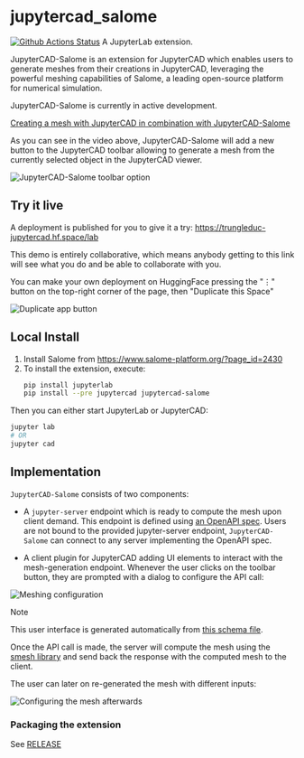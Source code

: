 # jupytercad_salome

[![Github Actions Status](https://github.com/jupytercad/jupytercad-salome/workflows/Build/badge.svg)](https://github.com/jupytercad/jupytercad-salome/actions/workflows/build.yml)
A JupyterLab extension.

JupyterCAD-Salome is an extension for JupyterCAD which enables users to generate meshes from their creations in JupyterCAD, leveraging the powerful meshing capabilities of Salome, a leading open-source platform for numerical simulation.

JupyterCAD-Salome is currently in active development.

[Creating a mesh with JupyterCAD in combination with JupyterCAD-Salome](https://github.com/jupytercad/jupytercad-salome/assets/4451292/a7fec2cd-fb74-47a6-bb32-d6ee7c7550c8)

As you can see in the video above, JupyterCAD-Salome will add a new button to the JupyterCAD toolbar allowing to generate a mesh from the currently selected object in the JupyterCAD viewer.

![JupyterCAD-Salome toolbar option](https://github.com/martinRenou/jupytercad-salome/assets/21197331/8a97527f-c1e2-466e-b122-483de626dc6e)

## Try it live

A deployment is published for you to give it a try:
https://trungleduc-jupytercad.hf.space/lab

This demo is entirely collaborative, which means anybody getting to this link will
see what you do and be able to collaborate with you.

You can make your own deployment on HuggingFace pressing the "⋮" button on the top-right corner of the page, then "Duplicate this Space"

![Duplicate app button](https://github.com/martinRenou/jupytercad-salome/assets/21197331/77909be2-6263-4149-b9c0-ab837d86a82d)

## Local Install

1. Install Salome from https://www.salome-platform.org/?page_id=2430
2. To install the extension, execute:
   ```bash
   pip install jupyterlab
   pip install --pre jupytercad jupytercad-salome
   ```

Then you can either start JupyterLab or JupyterCAD:

```bash
jupyter lab
# OR
jupyter cad
```

## Implementation

`JupyterCAD-Salome` consists of two components:

- A `jupyter-server` endpoint which is ready to compute the mesh upon client demand. This endpoint is defined using [an OpenAPI spec](https://github.com/jupytercad/jupytercad-salome/blob/main/jupytercad_salome/schema/openapi.yaml). Users are not bound to the provided jupyter-server endpoint, `JupyterCAD-Salome` can connect to any server implementing the OpenAPI spec.

- A client plugin for JupyterCAD adding UI elements to interact with the mesh-generation endpoint. Whenever the user clicks on the toolbar button, they are prompted with a dialog to configure the API call:

![Meshing configuration](https://github.com/martinRenou/jupytercad-salome/assets/21197331/15b03e37-3716-4f82-b5bf-b99abed6c016)

> [!NOTE]
> This user interface is generated automatically from [this schema file](https://github.com/jupytercad/jupytercad-salome/blob/main/src/schema.json).

Once the API call is made, the server will compute the mesh using the [smesh library](https://www.salome-platform.org/?page_id=374) and send back the response with the computed mesh to the client.

The user can later on re-generated the mesh with different inputs:

![Configuring the mesh afterwards](https://github.com/martinRenou/jupytercad-salome/assets/21197331/9d58e5df-c952-4f5d-b4f7-be189fc80b55)

### Packaging the extension

See [RELEASE](RELEASE.md)
